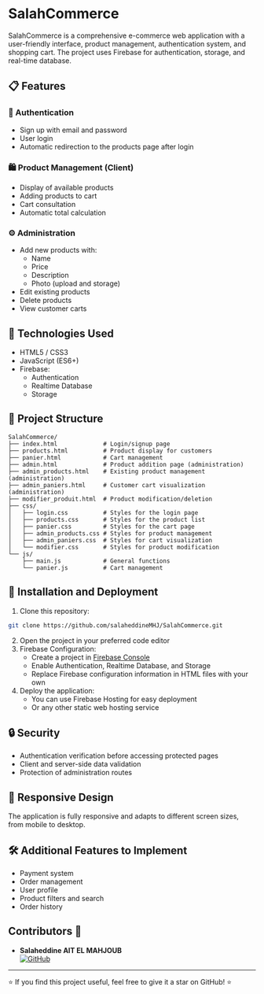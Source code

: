 # SalahCommerce

SalahCommerce is a comprehensive e-commerce web application with a user-friendly interface, product management, authentication system, and shopping cart. The project uses Firebase for authentication, storage, and real-time database.

## 📋 Features

### 🔐 Authentication
- Sign up with email and password
- User login
- Automatic redirection to the products page after login

### 🛍️ Product Management (Client)
- Display of available products
- Adding products to cart
- Cart consultation
- Automatic total calculation

### ⚙️ Administration
- Add new products with:
  - Name
  - Price
  - Description
  - Photo (upload and storage)
- Edit existing products
- Delete products
- View customer carts

## 🔧 Technologies Used
- HTML5 / CSS3
- JavaScript (ES6+)
- Firebase:
  - Authentication
  - Realtime Database
  - Storage

## 📁 Project Structure
```
SalahCommerce/
├── index.html             # Login/signup page
├── products.html          # Product display for customers
├── panier.html            # Cart management
├── admin.html             # Product addition page (administration)
├── admin_products.html    # Existing product management (administration)
├── admin_paniers.html     # Customer cart visualization (administration)
├── modifier_produit.html  # Product modification/deletion
├── css/
│   ├── login.css          # Styles for the login page
│   ├── products.css       # Styles for the product list
│   ├── panier.css         # Styles for the cart page
│   ├── admin_products.css # Styles for product management
│   ├── admin_paniers.css  # Styles for cart visualization
│   └── modifier.css       # Styles for product modification
└── js/
    ├── main.js            # General functions
    └── panier.js          # Cart management
```

## 🚀 Installation and Deployment
1. Clone this repository:
```bash
git clone https://github.com/salaheddineMHJ/SalahCommerce.git
```
2. Open the project in your preferred code editor
3. Firebase Configuration:
   - Create a project in [Firebase Console](https://console.firebase.google.com/)
   - Enable Authentication, Realtime Database, and Storage
   - Replace Firebase configuration information in HTML files with your own
4. Deploy the application:
   - You can use Firebase Hosting for easy deployment
   - Or any other static web hosting service

## 🔒 Security
- Authentication verification before accessing protected pages
- Client and server-side data validation
- Protection of administration routes

## 📱 Responsive Design
The application is fully responsive and adapts to different screen sizes, from mobile to desktop.

## 🛠️ Additional Features to Implement
- Payment system
- Order management
- User profile
- Product filters and search
- Order history


## Contributors 👥
- **Salaheddine AIT EL MAHJOUB**  
  [![GitHub](https://img.shields.io/badge/GitHub-Profile-blue)](https://github.com/saitelmahjoub)


---
⭐️ If you find this project useful, feel free to give it a star on GitHub! ⭐️
